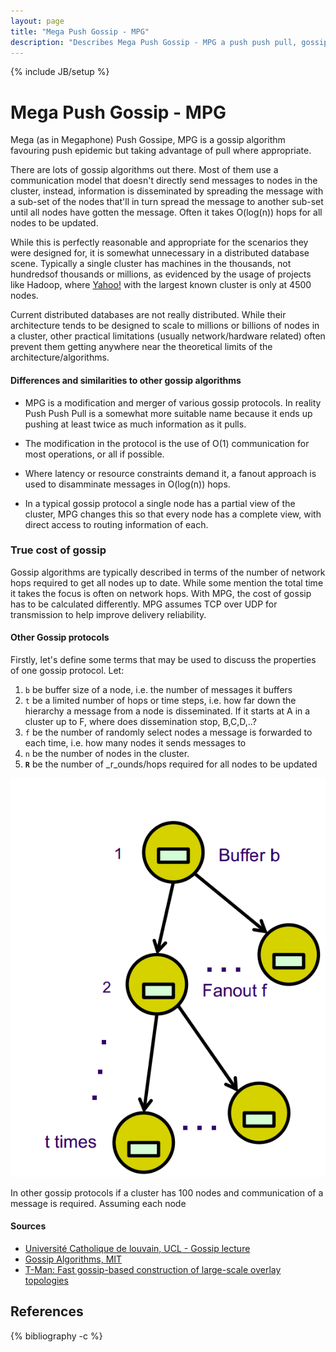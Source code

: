 ```yaml
---
layout: page
title: "Mega Push Gossip - MPG"
description: "Describes Mega Push Gossip - MPG a push push pull, gossip pprotocol"
---
```

{% include JB/setup %}

# Mega Push Gossip - MPG

Mega (as in Megaphone) Push Gossipe, MPG is a gossip algorithm favouring push epidemic but taking advantage of pull where appropriate.

There are lots of gossip algorithms out there. Most of them use a communication model that doesn't directly send messages to nodes in the cluster, instead, information is disseminated by spreading the message with a sub-set of the nodes that'll in turn spread the message to another sub-set until all nodes have gotten the message. Often it takes O(log(n)) hops for all nodes to be updated.

While this is perfectly reasonable and appropriate for the scenarios they were designed for, it is somewhat unnecessary in a distributed database scene. Typically a single cluster has machines in the thousands, not hundredsof thousands or millions, as evidenced by the usage of projects like Hadoop, where [Yahoo!](http://wiki.apache.org/hadoop/PoweredBy#Y) with the largest known cluster is only at 4500 nodes.

Current distributed databases are not really distributed. While their architecture tends to be designed to scale to millions or billions of nodes in a cluster, other practical limitations (usually network/hardware related) often prevent them getting anywhere near the theoretical limits of the architecture/algorithms.

#### Differences and similarities to other gossip algorithms

* MPG is a modification and merger of various gossip protocols. In reality Push Push Pull is a somewhat more suitable name because it ends up pushing at least twice as much information as it pulls. 

* The modification in the protocol is the use of O(1) communication for most operations, or all if possible. 

* Where latency or resource constraints demand it, a fanout approach is used to disamminate messages in O(log(n)) hops.

* In a typical gossip protocol a single node has a partial view of the cluster, MPG changes this so that every node has a complete view, with direct access to routing information of each.

### True cost of gossip

Gossip algorithms are typically described in terms of the number of network hops required to get all nodes up to date. While some mention the total time it takes the focus is often on network hops. With MPG, the cost of gossip has to be calculated differently. MPG assumes TCP over UDP for transmission to help improve delivery reliability. 
 
#### Other Gossip protocols

Firstly, let's define some terms that may be used to discuss the properties of one gossip protocol.
Let:

1. `b` be buffer size of a node, i.e. the number of messages it buffers
2. `t` be a limited number of hops or time steps, i.e. how far down the hierarchy a message from a node is disseminated. If it starts at A in a cluster up to F, where does dissemination stop, B,C,D,..?
3. `f` be the number of randomly select nodes a message is forwarded to each time, i.e. how many nodes it sends messages to
4. `n` be the number of nodes in the cluster.
5. __`R`__ be the number of _r_ounds/hops required for all nodes to be updated

![Diagram of message dissemination from UCL](/assets/gossip-b-f-t.png "Diagram of message dissemination from UCL")



In other gossip protocols if a cluster has 100 nodes and communication of a message is required. Assuming each node

#### Sources

* [Université Catholique de louvain, UCL - Gossip lecture](http://www.info.ucl.ac.be/courses/SINF2345/2010-2011/slides/10-Gossip-lecture-hand.pdf)
* [Gossip Algorithms, MIT](http://web.mit.edu/vdb/www/6.977/l-shah.pdf)
* [T-Man: Fast gossip-based construction of large-scale overlay topologies](http://lex104.cs.unibo.it/pub/UBLCS/2004/2004-07.pdf)

## References
{% bibliography -c %}